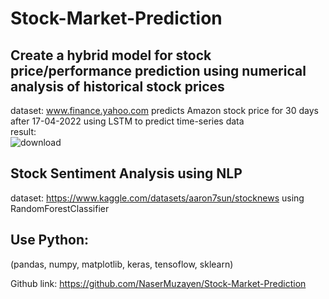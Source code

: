 # Stock-Market-Prediction

## Create a hybrid model for stock price/performance prediction using numerical analysis of historical stock prices
dataset: www.finance.yahoo.com predicts Amazon stock price for 30 days after 17-04-2022 using LSTM to predict time-series data
 <br />result: <br />
![download](https://user-images.githubusercontent.com/46111662/164337740-77db0a8a-0dcc-48e5-a55d-1021f4b99062.png)


## Stock Sentiment Analysis using NLP
dataset: https://www.kaggle.com/datasets/aaron7sun/stocknews
using RandomForestClassifier

## Use Python:
(pandas, numpy, matplotlib, keras, tensoflow, sklearn)

Github link: https://github.com/NaserMuzayen/Stock-Market-Prediction
